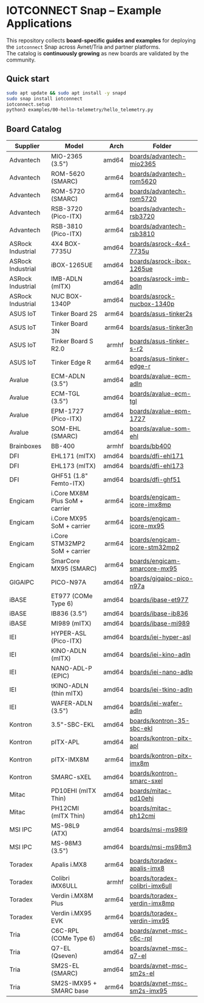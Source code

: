 # IOTCONNECT Snap – Example Applications

This repository collects **board-specific guides and examples** for deploying the `iotconnect` Snap across Avnet/Tria and partner platforms.  
The catalog is **continuously growing** as new boards are validated by the community.

## Quick start
```bash
sudo apt update && sudo apt install -y snapd
sudo snap install iotconnect
iotconnect.setup
python3 examples/00-hello-telemetry/hello_telemetry.py
```

## Board Catalog
| Supplier | Model | Arch | Folder |
|---|---|---:|---|
| Advantech | MIO-2365 (3.5") | amd64 | [boards/advantech-mio2365](boards/advantech-mio2365/) |
| Advantech | ROM-5620 (SMARC) | arm64 | [boards/advantech-rom5620](boards/advantech-rom5620/) |
| Advantech | ROM-5720 (SMARC) | arm64 | [boards/advantech-rom5720](boards/advantech-rom5720/) |
| Advantech | RSB-3720 (Pico-ITX) | arm64 | [boards/advantech-rsb3720](boards/advantech-rsb3720/) |
| Advantech | RSB-3810 (Pico-ITX) | arm64 | [boards/advantech-rsb3810](boards/advantech-rsb3810/) |
| ASRock Industrial | 4X4 BOX-7735U | amd64 | [boards/asrock-4x4-7735u](boards/asrock-4x4-7735u/) |
| ASRock Industrial | iBOX-1265UE | amd64 | [boards/asrock-ibox-1265ue](boards/asrock-ibox-1265ue/) |
| ASRock Industrial | IMB-ADLN (mITX) | amd64 | [boards/asrock-imb-adln](boards/asrock-imb-adln/) |
| ASRock Industrial | NUC BOX-1340P | amd64 | [boards/asrock-nucbox-1340p](boards/asrock-nucbox-1340p/) |
| ASUS IoT | Tinker Board 2S | arm64 | [boards/asus-tinker2s](boards/asus-tinker2s/) |
| ASUS IoT | Tinker Board 3N | arm64 | [boards/asus-tinker3n](boards/asus-tinker3n/) |
| ASUS IoT | Tinker Board S R2.0 | armhf | [boards/asus-tinker-s-r2](boards/asus-tinker-s-r2/) |
| ASUS IoT | Tinker Edge R | arm64 | [boards/asus-tinker-edge-r](boards/asus-tinker-edge-r/) |
| Avalue | ECM-ADLN (3.5") | amd64 | [boards/avalue-ecm-adln](boards/avalue-ecm-adln/) |
| Avalue | ECM-TGL (3.5") | amd64 | [boards/avalue-ecm-tgl](boards/avalue-ecm-tgl/) |
| Avalue | EPM-1727 (Pico-ITX) | amd64 | [boards/avalue-epm-1727](boards/avalue-epm-1727/) |
| Avalue | SOM-EHL (SMARC) | amd64 | [boards/avalue-som-ehl](boards/avalue-som-ehl/) |
| Brainboxes | BB-400 | armhf | [boards/bb400](boards/bb400/) |
| DFI | EHL171 (mITX) | amd64 | [boards/dfi-ehl171](boards/dfi-ehl171/) |
| DFI | EHL173 (mITX) | amd64 | [boards/dfi-ehl173](boards/dfi-ehl173/) |
| DFI | GHF51 (1.8" Femto-ITX) | amd64 | [boards/dfi-ghf51](boards/dfi-ghf51/) |
| Engicam | i.Core MX8M Plus SoM + carrier | arm64 | [boards/engicam-icore-imx8mp](boards/engicam-icore-imx8mp/) |
| Engicam | i.Core MX95 SoM + carrier | arm64 | [boards/engicam-icore-mx95](boards/engicam-icore-mx95/) |
| Engicam | i.Core STM32MP2 SoM + carrier | arm64 | [boards/engicam-icore-stm32mp2](boards/engicam-icore-stm32mp2/) |
| Engicam | SmarCore MX95 (SMARC) | arm64 | [boards/engicam-smarcore-mx95](boards/engicam-smarcore-mx95/) |
| GIGAIPC | PICO-N97A | amd64 | [boards/gigaipc-pico-n97a](boards/gigaipc-pico-n97a/) |
| iBASE | ET977 (COMe Type 6) | amd64 | [boards/ibase-et977](boards/ibase-et977/) |
| iBASE | IB836 (3.5") | amd64 | [boards/ibase-ib836](boards/ibase-ib836/) |
| iBASE | MI989 (mITX) | amd64 | [boards/ibase-mi989](boards/ibase-mi989/) |
| IEI | HYPER-ASL (Pico-ITX) | amd64 | [boards/iei-hyper-asl](boards/iei-hyper-asl/) |
| IEI | KINO-ADLN (mITX) | amd64 | [boards/iei-kino-adln](boards/iei-kino-adln/) |
| IEI | NANO-ADL-P (EPIC) | amd64 | [boards/iei-nano-adlp](boards/iei-nano-adlp/) |
| IEI | tKINO-ADLN (thin mITX) | amd64 | [boards/iei-tkino-adln](boards/iei-tkino-adln/) |
| IEI | WAFER-ADLN (3.5") | amd64 | [boards/iei-wafer-adln](boards/iei-wafer-adln/) |
| Kontron | 3.5"-SBC-EKL | amd64 | [boards/kontron-35-sbc-ekl](boards/kontron-35-sbc-ekl/) |
| Kontron | pITX-APL | amd64 | [boards/kontron-pitx-apl](boards/kontron-pitx-apl/) |
| Kontron | pITX-IMX8M | arm64 | [boards/kontron-pitx-imx8m](boards/kontron-pitx-imx8m/) |
| Kontron | SMARC-sXEL | amd64 | [boards/kontron-smarc-sxel](boards/kontron-smarc-sxel/) |
| Mitac | PD10EHI (mITX Thin) | amd64 | [boards/mitac-pd10ehi](boards/mitac-pd10ehi/) |
| Mitac | PH12CMI (mITX Thin) | amd64 | [boards/mitac-ph12cmi](boards/mitac-ph12cmi/) |
| MSI IPC | MS-98L9 (ATX) | amd64 | [boards/msi-ms98l9](boards/msi-ms98l9/) |
| MSI IPC | MS-98M3 (3.5") | amd64 | [boards/msi-ms98m3](boards/msi-ms98m3/) |
| Toradex | Apalis i.MX8 | arm64 | [boards/toradex-apalis-imx8](boards/toradex-apalis-imx8/) |
| Toradex | Colibri iMX6ULL | armhf | [boards/toradex-colibri-imx6ull](boards/toradex-colibri-imx6ull/) |
| Toradex | Verdin i.MX8M Plus | arm64 | [boards/toradex-verdin-imx8mp](boards/toradex-verdin-imx8mp/) |
| Toradex | Verdin i.MX95 EVK | arm64 | [boards/toradex-verdin-imx95](boards/toradex-verdin-imx95/) |
| Tria | C6C-RPL (COMe Type 6) | amd64 | [boards/avnet-msc-c6c-rpl](boards/avnet-msc-c6c-rpl/) |
| Tria | Q7-EL (Qseven) | amd64 | [boards/avnet-msc-q7-el](boards/avnet-msc-q7-el/) |
| Tria | SM2S-EL (SMARC) | amd64 | [boards/avnet-msc-sm2s-el](boards/avnet-msc-sm2s-el/) |
| Tria | SM2S-IMX95 + SMARC base | arm64 | [boards/avnet-msc-sm2s-imx95](boards/avnet-msc-sm2s-imx95/) |
